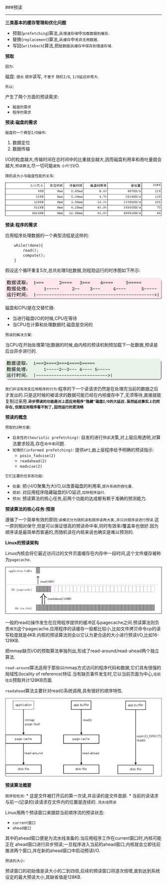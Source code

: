 ###预读

---

**三类基本的缓存管理和优化问题**

* 预取(`prefetching`)算法,从`慢速存储`中`加载数据到缓存`.
* 替换(`replacement`)算法,从`缓存`中`丢弃无用数据`.
* 写回(`writeback`)算法,把`脏数据`从`缓存中保存到慢速存储`.

**预取**

`因为`:

磁盘: `擅长` `顺序`读写, `不善于` `随机I/O`, `I/O延迟非常大`.

`所以`:

产生了两个方面的预读需求:

* `磁盘的需求`
* `程序的需求`

**预读:磁盘的需求**

`磁盘的一个典型I/O操作`:

1. 数据定位
2. 数据传输

I/O的粒度越大,传输时间在总时间中的比重就会越大,因而磁盘利用率和吞吐量就会越大.`预读算法`,尽一切可能`避免` `小尺寸`I/O.

`随机读大小与磁盘性能的关系`:

![随机读大小与磁盘性能的关系](./img/05.gif "随机读大小与磁盘性能的关系")

**预读:程序的需求**

应用程序处理数据的一个典型流程是这样的:

		while(!done){
			read();
			compute();
		}
		
假设这个循环重复5次,总共处理5批数据,则程勋运行的时序图如下所示:

![典型的I/O时序图](./img/06.jpg "典型的I/O时序图")

磁盘和CPU是在交替忙碌:

* 当进行磁盘I/O的时候,CPU在等待
* 当CPU在计算和处理数据时,磁盘是空闲的

`预读的解决方案`:

当CPU在开始处理第1批数据的时候,由内核的预读机制预加载下一批数据,预读是后台异步进行的.

![预读的流水线作业](./img/07.jpg "预读的流水线作业")

`我们并没有改变应用程序的行为`:程序的下一个读请求仍然是在处理完当前的数据之后才发出的.只是这时候的被请求的数据可能已经在内核缓存中了,无须等待,直接就能复制过来用.**`异步预读的功能是对上层应用程序"隐藏"磁盘I/O的大延迟.虽然延迟事实上仍然存在,但是应用程序看不到了,因而运行的更流畅`**

**预读的概念**

`预取的2种方案`:

* `启发性的(heuristic prefetching)`: 自发的进行`预读`决策,对上层应用透明,对算法要求较高,存在`命中率`问题.
* `知情的(informed prefetching)`: 提供`API`,由上层程序给予明确的预读指示:
	* `posix_fadvise(2)`
	* `readahead(2)`
	* `madvise(2)`

`它们主要的任务和功能`:

* `批量`: 把小I/O聚集为大I/O,以改善磁盘的利用率,`提升系统的吞吐量`.
* `提前`: 对应用程序隐藏磁盘的I/O延迟,`加快程序运行`.
* `预测`: 预读算法的核心任务,前两个功能的达成都有赖于准确的预测能力.

**预读算法的核心任务:预测**

遵循了一个简单有效的原则:`读模式分为随机读和顺序读两大类,并只对顺序读进行预读`.这一原则相对保守,但是可以保证很高的预读命中率,同时有效率/覆盖率也很好.因为顺序读是最简单而普遍的,而随机读在内核来说也确实是难以预测的.

**Linux的预读架构**

Linux内核会将它最近访问过的文件页面缓存在内存中一段时间,这个文件缓存被称为`pagecache`.

![以pagecache为中心的读和预读](./img/08.gif  "以pagecache为中心的读和预读")

一般的read()操作发生在应用程序提供的缓冲区与pagecache之间.预读算法则负责`填充`这个pagecache.应用程序的读缓存一般都比较小,比如文件拷贝命令cp的读写粒度就是4KB.内核的预读算法则会以它认为更合适的大小进行预读I/O,比如16-128KB.

把mmap缺页I/O的预取算法单独列出,形成了read-around/read-ahead两个独立算法.

`read-around`算法适用于那些以mmap方式访问的程序代码和数据,它们具有很强的局域性(locality of reference)特征.当有缺页事件发生时,它以当前页面为中心,`往前往后`预取共计128KB页面.

`readahead`算法主要针对read()系统调用,具有很好的顺序特性.

![read-around,read-ahead和direct read](./img/09.gif "read-around,read-ahead和direct read")

**预读算法概要**

`顺序性检测`:
	* 这是文件被打开后的第一次读,并且读的是文件首部.
	* 当前的读请求与前一(记录的)读请求在文件内的位置是连续的.
`流水线预读`

Linux用两个预读窗口来跟踪当前顺序流的预读状态:

* `current窗口`
* `ahead窗口`

其中的ahead窗口便是为流水线准备的:当应用程序工作在current窗口时,内核可能正在 ahead窗口进行异步预读;一旦程序进入当前的ahead窗口,内核就会立即往前推进两个窗口,并在新的ahead窗口中启动预读I/O.

`预读的大小`: 

预读窗口的初始值是读大小的二到四倍,后续的预读窗口将逐次倍增,直到达到系统设定的最大预读大小,其缺省值是128KB.
